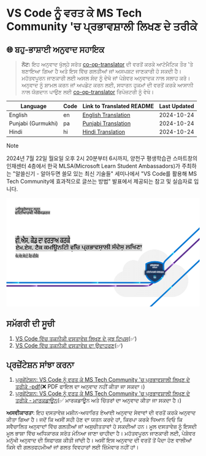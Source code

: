# VS Code ਨੂੰ ਵਰਤ ਕੇ MS Tech Community 'ਚ ਪ੍ਰਭਾਵਸ਼ਾਲੀ ਲਿਖਣ ਦੇ ਤਰੀਕੇ

## 🌐 ਬਹੁ-ਭਾਸ਼ਾਈ ਅਨੁਵਾਦ ਸਹਾਇਕ

> **ਨੋਟ:**
> ਇਹ ਅਨੁਵਾਦ ਖੁੱਲ੍ਹੇ ਸਰੋਤ [co-op-translator](https://github.com/Azure/co-op-translator) ਦੀ ਵਰਤੋਂ ਕਰਕੇ ਆਟੋਮੈਟਿਕ ਤੌਰ 'ਤੇ ਬਣਾਇਆ ਗਿਆ ਹੈ ਅਤੇ ਇਸ ਵਿੱਚ ਗਲਤੀਆਂ ਜਾਂ ਅਸਪਸ਼ਟ ਜਾਣਕਾਰੀ ਹੋ ਸਕਦੀ ਹੈ। ਮਹੱਤਵਪੂਰਨ ਜਾਣਕਾਰੀ ਲਈ ਅਸਲ ਸੰਦ ਨੂੰ ਦੇਖੋ ਜਾਂ ਪੇਸ਼ੇਵਰ ਅਨੁਵਾਦਕ ਨਾਲ ਸਲਾਹ ਕਰੋ। ਅਨੁਵਾਦ ਨੂੰ ਸ਼ਾਮਲ ਕਰਨ ਜਾਂ ਅਪਡੇਟ ਕਰਨ ਲਈ, ਸਧਾਰਨ ਹੁਕਮਾਂ ਦੀ ਵਰਤੋਂ ਕਰਕੇ ਆਸਾਨੀ ਨਾਲ ਯੋਗਦਾਨ ਪਾਉਣ ਲਈ [co-op-translator](https://github.com/Azure/co-op-translator) ਰਿਪੋਜ਼ਟਰੀ ਨੂੰ ਵੇਖੋ।

| Language             | Code | Link to Translated README                               | Last Updated |
|----------------------|------|---------------------------------------------------------|--------------|
| English | en   | [English Translation](../en/README.md)      | 2024-10-24   |
| Punjabi (Gurmukhi)| pa   | [Punjabi Translation](./README.md)      | 2024-10-24   |
| Hindi               | hi   | [Hindi  Translation](../hi/README.md)       | 2024-10-24   |

> [!NOTE]
> 2024년 7월 22일 월요일 오후 2시 20분부터 6시까지, 양천구 평생학습관 스마트창의인재센터 4층에서 한국 MLSA(Microsoft Learn Student Ambassadors)가 주최하는 "알쓸신기 - 알아두면 쓸모 있는 최신 기술들" 세미나에서 "VS Code를 활용해 MS Tech Community에 효과적으로 글쓰는 방법" 발표에서 제공되는 참고 및 실습자료 입니다.
>

![VS code example](../../translated_images/presentation-01.3fc32ae2d2e914cffe9533f4496d365988f2441038352987a023e60d5e223e99.pa.png)

## ਸਮੱਗਰੀ ਦੀ ਸੂਚੀ

1. [VS Code ਵਿੱਚ ਤਕਨੀਕੀ ਦਸਤਾਵੇਜ਼ ਲਿਖਣ ਦੇ ਕੁਝ ਟਿਪਸ](./ms-community-writer/includes/01-tips-for-vscode.md)(✅)
1. [VS Code ਵਿੱਚ ਤਕਨੀਕੀ ਦਸਤਾਵੇਜ਼ ਦਾ ਉਦਾਹਰਣ](./ms-community-writer/includes/02-example-for-vscode.md)(✅)

## ਪ੍ਰਜ਼ੇਂਟੇਸ਼ਨ ਸਾਂਝਾ ਕਰਨਾ

1. [ਪ੍ਰਜ਼ੇਂਟੇਸ਼ਨ: VS Code ਨੂੰ ਵਰਤ ਕੇ MS Tech Community 'ਚ ਪ੍ਰਭਾਵਸ਼ਾਲੀ ਲਿਖਣ ਦੇ ਤਰੀਕੇ -pdf](../../ms-community-writer/includes/presentation.pdf)(❌ PDF ਫਾਇਲ ਦਾ ਅਨੁਵਾਦ ਨਹੀਂ ਕੀਤਾ ਜਾ ਸਕਦਾ।)
1. [ਪ੍ਰਜ਼ੇਂਟੇਸ਼ਨ: VS Code ਨੂੰ ਵਰਤ ਕੇ MS Tech Community 'ਚ ਪ੍ਰਭਾਵਸ਼ਾਲੀ ਲਿਖਣ ਦੇ ਤਰੀਕੇ - ਮਾਰਕਡਾਊਨ](./ms-community-writer/includes/03-presentation.md)(✅ ਮਾਰਕਡਾਊਨ ਅਤੇ ਚਿੱਤਰਾਂ ਦਾ ਅਨੁਵਾਦ ਕੀਤਾ ਜਾ ਸਕਦਾ ਹੈ।)

**ਅਸਵੀਕਾਰਤਾ**:
ਇਹ ਦਸਤਾਵੇਜ਼ ਮਸ਼ੀਨ-ਅਧਾਰਿਤ ਏਆਈ ਅਨੁਵਾਦ ਸੇਵਾਵਾਂ ਦੀ ਵਰਤੋਂ ਕਰਕੇ ਅਨੁਵਾਦ ਕੀਤਾ ਗਿਆ ਹੈ। ਜਦੋਂ ਕਿ ਅਸੀਂ ਸਹੀ ਹੋਣ ਦਾ ਯਤਨ ਕਰਦੇ ਹਾਂ, ਕਿਰਪਾ ਕਰਕੇ ਧਿਆਨ ਦਿਓ ਕਿ ਸਵੈਚਾਲਿਤ ਅਨੁਵਾਦਾਂ ਵਿੱਚ ਗਲਤੀਆਂ ਜਾਂ ਅਸੁਚੀਤਤਾਵਾਂ ਹੋ ਸਕਦੀਆਂ ਹਨ। ਮੂਲ ਦਸਤਾਵੇਜ਼ ਨੂੰ ਇਸਦੀ ਮੂਲ ਭਾਸ਼ਾ ਵਿੱਚ ਅਧਿਕਾਰਕ ਸਰੋਤ ਮੰਨਿਆ ਜਾਣਾ ਚਾਹੀਦਾ ਹੈ। ਮਹੱਤਵਪੂਰਨ ਜਾਣਕਾਰੀ ਲਈ, ਪੇਸ਼ੇਵਰ ਮਨੁੱਖੀ ਅਨੁਵਾਦ ਦੀ ਸਿਫਾਰਸ਼ ਕੀਤੀ ਜਾਂਦੀ ਹੈ। ਅਸੀਂ ਇਸ ਅਨੁਵਾਦ ਦੀ ਵਰਤੋਂ ਤੋਂ ਪੈਦਾ ਹੋਣ ਵਾਲੀਆਂ ਕਿਸੇ ਵੀ ਗਲਤਫਹਮੀਆਂ ਜਾਂ ਗਲਤ ਵਿਵਹਾਰਾਂ ਲਈ ਜ਼ਿੰਮੇਵਾਰ ਨਹੀਂ ਹਾਂ।